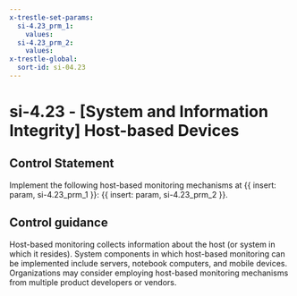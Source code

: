 ```yaml
---
x-trestle-set-params:
  si-4.23_prm_1:
    values:
  si-4.23_prm_2:
    values:
x-trestle-global:
  sort-id: si-04.23
---
```


# si-4.23 - \[System and Information Integrity\] Host-based Devices

## Control Statement

Implement the following host-based monitoring mechanisms at {{ insert: param, si-4.23_prm_1 }}: {{ insert: param, si-4.23_prm_2 }}.

## Control guidance

Host-based monitoring collects information about the host (or system in which it resides). System components in which host-based monitoring can be implemented include servers, notebook computers, and mobile devices. Organizations may consider employing host-based monitoring mechanisms from multiple product developers or vendors.
